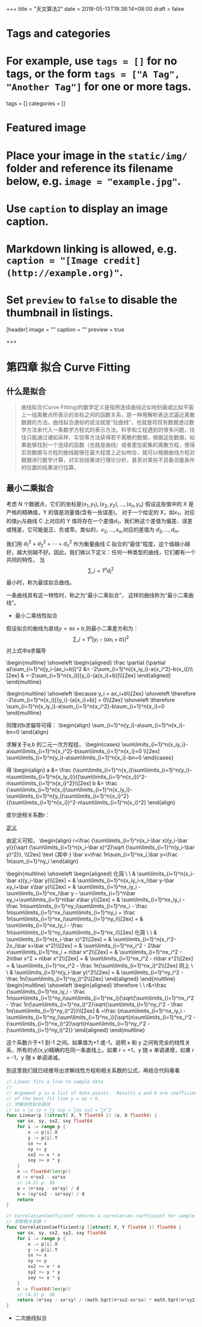 +++
title = "天文算法2"
date = 2018-05-13T19:38:14+08:00
draft = false

# Tags and categories
# For example, use `tags = []` for no tags, or the form `tags = ["A Tag", "Another Tag"]` for one or more tags.
tags = []
categories = []

# Featured image
# Place your image in the `static/img/` folder and reference its filename below, e.g. `image = "example.jpg"`.
# Use `caption` to display an image caption.
#   Markdown linking is allowed, e.g. `caption = "[Image credit](http://example.org)"`.
# Set `preview` to `false` to disable the thumbnail in listings.
[header]
image = ""
caption = ""
preview = true

+++

# 第四章 拟合 Curve Fitting

<!--more-->

## 什么是拟合

> 曲线拟合(Curve Fitting)的数学定义是指用连续曲线近似地刻画或比拟平面上一组离散点所表示的坐标之间的函数关系，是一种用解析表达式逼近离散数据的方法。曲线拟合通俗的说法就是“拉曲线”，也就是将现有数据透过数学方法来代入一条数学方程式的表示方法。科学和工程遇到的很多问题，往往只能通过诸如采样、实验等方法获得若干离散的数据，根据这些数据，如果能够找到一个连续的函数（也就是曲线）或者更加密集的离散方程，使得实验数据与方程的曲线能够在最大程度上近似吻合，就可以根据曲线方程对数据进行数学计算，对实验结果进行理论分析，甚至对某些不具备测量条件的位置的结果进行估算。

## 最小二乘拟合

考虑 N 个数据点，它们的坐标是$(x_1,y_1),(x_2,y_2),\dots,(x_n,y_n)$
假设这些值中的 X 是严格的精确值，Y 的值是测量值(含有一些误差)。
对于一个给定的 X，如$x_1$，对应的值$y_1$与曲线 C 上对应的 Y 值将存在一个差值$d_1$，我们称这个差值为偏差、误差或残差，它可能是正、负或零。类似的，$x_2,\dots,x_n$,对应的差值为 $d_2,\dots,d_n$。

我们用 $d_1^2+d_2^2+\cdots+d_n^2$ 作为衡量曲线 C 拟合的“最佳”程度，这个值越小越好，越大则越不好。因此，我们做以下定义：任何一种类型的曲线，它们都有一个共同的特性， 当 $$\sum\_{i=1}^n d_i^2$$最小时，称为最佳拟合曲线。

一条曲线具有这一特性时，称之为“最小二乘拟合”， 这样的曲线称为“最小二乘曲线”。

- 最小二乘线性拟合

假设拟合的曲线为直线$y=ax+b$,则最小二乘差方和为：
$$\sum\_{i=1}^n[y_i-(ax_i+b)]^2$$
对上式中a求偏导

\begin{multline}
\shoveleft
\begin{aligned}
\frac \partial {\partial a}\sum\_{i=1}^n[y_i-(ax_i+b)]^2 &= -2\sum\_{i=1}^n({x_iy_i}-a{x_i^2}-b{x_i})\\\\\[2ex]
& =-2\sum\_{i=1}^n{x_i}[{y_i}-(a{x_i}+b)]\\\\\[2ex]
\end{aligned}
\end{multline}


\begin{multline}
\shoveleft
\because y_i = ax_i+b\\\\\[2ex]
\shoveleft
\therefore -2\sum\_{i=1}^n{x_i}[{y_i}-(a{x_i}+b)] = 0\\\\\[2ex]
\shoveleft
\therefore \sum\_{i=1}^n{x_iy_i}-a\sum\_{i=1}^n{x_i^2}-b\sum\_{i=1}^n{x_i}=0
\end{multline}

同理对b求偏导可得：
\begin{align}
\sum\_{i=1}^n{y_i}-a\sum\_{i=1}^n{x_i}-bn=0
\end{align}

求解关于a,b 的二元一次方程组，
\begin{cases}
\sum\limits\_{i=1}^n{x_iy_i}-a\sum\limits\_{i=1}^n{x_i^2}-b\sum\limits\_{i=1}^n{x_i}=0 \\\\\[2ex]
\sum\limits\_{i=1}^n{y_i}-a\sum\limits\_{i=1}^n{x_i}-bn=0
\end{cases}

得
\begin{align}
a &= \frac {\sum\limits\_{i=1}^n{x_i}\sum\limits\_{i=1}^n{y_i}-n\sum\limits\_{i=1}^n{x_iy_i}}{(\sum\limits\_{i=1}^n{x_i})^2-n\sum\limits\_{i=1}^n{x_i}^2}\\\\\[2ex]
b &= \frac {\sum\limits\_{i=1}^n{x_i}\sum\limits\_{i=1}^n{x_iy_i}-\sum\limits\_{i=1}^n{y_i}\sum\limits\_{i=1}^n{x_i}^2}{(\sum\limits\_{i=1}^n{x_i})^2-n\sum\limits\_{i=1}^n{x_i}^2}
\end{align}

皮尔逊相关系数r：

[定义](https://zh.wikipedia.org/wiki/%E7%9A%AE%E5%B0%94%E9%80%8A%E7%A7%AF%E7%9F%A9%E7%9B%B8%E5%85%B3%E7%B3%BB%E6%95%B0)

由定义可知，
\begin{align}
r=\frac {\sum\limits\_{i=1}^n(x_i-\bar x)(y_i-\bar y)}{\sqrt {\sum\limits\_{i=1}^n(x_i-\bar x)^2}\sqrt {\sum\limits\_{i=1}^n(y_i-\bar y)^2}}, \\\\\[2ex]
\text {其中 } \bar x=\frac 1n\sum\_{i=1}^nx_i,\bar y=\frac 1n\sum\_{i=1}^ny_i
\end{align}

\begin{multline}
\shoveleft
\begin{aligned}
化简 \ \  & \sum\limits\_{i=1}^n(x_i-\bar x)(y_i-\bar y)\\\\\[2ex]
= & \sum\limits\_{i=1}^n(x_iy_i-x_i\bar y-\bar xy_i+\bar x\bar y)\\\\\[2ex]
= & \sum\limits\_{i=1}^nx_iy_i - \sum\limits\_{i=1}^nx_i\bar y - \sum\limits\_{i=1}^n\bar xy_i+\sum\limits\_{i=1}^n\bar x\bar y\\\\\[2ex]
= & \sum\limits\_{i=1}^nx_iy_i - \frac 1n\sum\limits\_{i=1}^ny_i\sum\limits\_{i=1}^nx_i - \frac 1n\sum\limits\_{i=1}^nx_i\sum\limits\_{i=1}^ny_i + \frac 1n\sum\limits\_{i=1}^nx_i\sum\limits\_{i=1}^ny_i\\\\\[2ex]
= & \sum\limits\_{i=1}^nx_iy_i - \frac 1n\sum\limits\_{i=1}^ny_i\sum\limits\_{i=1}^nx_i\\\\\[2ex]
化简 \ \  & \sum\limits\_{i=1}^n(x_i-\bar x)^2\\\\\[2ex]
= & \sum\limits\_{i=1}^n(x_i^2-2x_i\bar x+\bar x^2)\\\\\[2ex]
= & \sum\limits\_{i=1}^nx_i^2 - 2\bar x\sum\limits\_{i=1}^nx_i + n\bar x^2\\\\\[2ex]
= & \sum\limits\_{i=1}^nx_i^2 - 2n\bar x^2 + n\bar x^2\\\\\[2ex]
= & \sum\limits\_{i=1}^nx_i^2 - n\bar x^2\\\\\[2ex]
= & \sum\limits\_{i=1}^nx_i^2 - \frac 1n(\sum\limits\_{i=1}^nx_i)^2\\\\\[2ex]
同上 \ \  & \sum\limits\_{i=1}^n(y_i-\bar y)^2\\\\\[2ex]
= & \sum\limits\_{i=1}^ny_i^2 - \frac 1n(\sum\limits\_{i=1}^ny_i)^2\\\\\[2ex]
\end{aligned}
\end{multline}
\begin{multline}
\shoveleft
\begin{aligned}
\therefore \ \ r&=\frac {\sum\limits\_{i=1}^nx_iy_i - \frac 1n\sum\limits\_{i=1}^ny_i\sum\limits\_{i=1}^nx_i}{\sqrt{\sum\limits\_{i=1}^nx_i^2 - \frac 1n(\sum\limits\_{i=1}^nx_i)^2}\sqrt{\sum\limits\_{i=1}^ny_i^2 - \frac 1n(\sum\limits\_{i=1}^ny_i)^2}}\\\\\[2ex]
& =\frac {n\sum\limits\_{i=1}^nx_iy_i - \sum\limits\_{i=1}^ny_i\sum\limits\_{i=1}^nx_i}{\sqrt{n\sum\limits\_{i=1}^nx_i^2 - (\sum\limits\_{i=1}^nx_i)^2}\sqrt{n\sum\limits\_{i=1}^ny_i^2 - (\sum\limits\_{i=1}^ny_i)^2}}
\end{aligned}
\end{multline}

这个系数介于+1 到-1 之间。如果值为+1 或-1，说明 x 和 y 之间有完全的线性关系，所有的点(x,y)精确的在同一条直线上。如果 r = +1，y 随 x 单调递增，如果 r = -1，y 随 x 单调递减。

到这里我们就已经推导出求解线性方程和相关系数的公式，再结合代码看看

```go
// Linear fits a line to sample data.
//
// Argument p is a list of data points.  Results a and b are coefficients
// of the best fit line y = ax + b.
// 求解线性拟合直线
// sx = ∑x sy = ∑y sxy = ∑xy sx2 = ∑x^2
func Linear(p []struct{ X, Y float64 }) (a, b float64) {
	var sx, sy, sx2, sxy float64
	for i := range p {
		x := p[i].X
		y := p[i].Y
		sx += x
		sy += y
		sx2 += x * x
		sxy += x * y
	}
	n := float64(len(p))
	d := n*sx2 - sx*sx
	// (4.2) p. 36
	a = (n*sxy - sx*sy) / d
	b = (sy*sx2 - sx*sxy) / d
	return
}

// CorrelationCoefficient returns a correlation coefficient for sample data.
// 求解相关系数 r
func CorrelationCoefficient(p []struct{ X, Y float64 }) float64 {
	var sx, sy, sx2, sy2, sxy float64
	for i := range p {
		x := p[i].X
		y := p[i].Y
		sx += x
		sy += y
		sx2 += x * x
		sy2 += y * y
		sxy += x * y
	}
	n := float64(len(p))
	// (4.3) p. 38
	return (n*sxy - sx*sy) / (math.Sqrt(n*sx2-sx*sx) * math.Sqrt(n*sy2-sy*sy))
}
```
- 二次曲线拟合